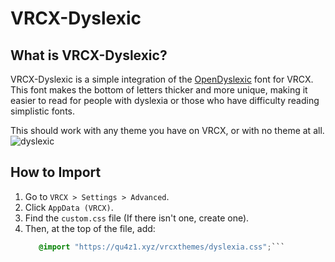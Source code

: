 
# VRCX-Dyslexic

## What is VRCX-Dyslexic?
VRCX-Dyslexic is a simple integration of the <a href="https://opendyslexic.org">OpenDyslexic</a> font for VRCX.  
This font makes the bottom of letters thicker and more unique, making it easier to read for people with dyslexia or those who have difficulty reading simplistic fonts.

This should work with any theme you have on VRCX, or with no theme at all.
![dyslexic](https://github.com/user-attachments/assets/038888ac-30a7-484f-ac02-16b34041d403)

## How to Import
1. Go to `VRCX > Settings > Advanced`.
2. Click `AppData (VRCX)`.
3. Find the `custom.css` file (If there isn't one, create one).
4. Then, at the top of the file, add:
   ```css
      @import "https://qu4z1.xyz/vrcxthemes/dyslexia.css";```
